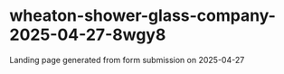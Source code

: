 # wheaton-shower-glass-company-2025-04-27-8wgy8
Landing page generated from form submission on 2025-04-27
